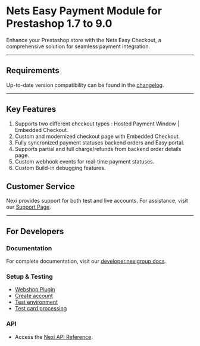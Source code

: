 # Nets Easy Payment Module for Prestashop 1.7 to 9.0

Enhance your Prestashop store with the Nets Easy Checkout, a comprehensive solution for seamless payment integration.

---

## Requirements

Up-to-date version compatibility can be found in the [changelog](https://github.com/Nets-eCom/Prestashop1.7_NetsEasy/blob/main/CHANGELOG.md).

---

## Key Features

01. Supports two different checkout types : Hosted Payment Window | Embedded Checkout.
02. Custom and modernized checkout page with Embedded Checkout.
03. Fully syncronized payment statuses backend orders and Easy portal.
04. Supports partial and full charge/refunds from backend order details page.
05. Custom webhook events for real-time payment statuses.
06. Custom Build-in debugging features.

## Customer Service

Nexi provides support for both test and live accounts. For assistance, visit our [Support Page](https://developer.nexigroup.com/nexi-checkout/en-EU/support/).

---

## For Developers

### Documentation
For complete documentation, visit our [developer.nexigroup docs](https://developer.nexigroup.com/nexi-checkout/en-EU/docs/checkout-for-prestashop-prestashop-17/).

### Setup & Testing

- [Webshop Plugin](https://developer.nexigroup.com/nexi-checkout/en-EU/docs/use-a-webshop-plugin/)
- [Create account](https://developer.nexigroup.com/nexi-checkout/en-EU/docs/create-a-checkout-portal-account/)
- [Test environment](https://developer.nexigroup.com/nexi-checkout/en-EU/docs/test-environment/)
- [Test card processing](https://developer.nexigroup.com/nexi-checkout/en-EU/docs/test-card-processing/)

### API

- Access the [Nexi API Reference](https://developer.nexigroup.com/nexi-checkout/en-EU/api/).

